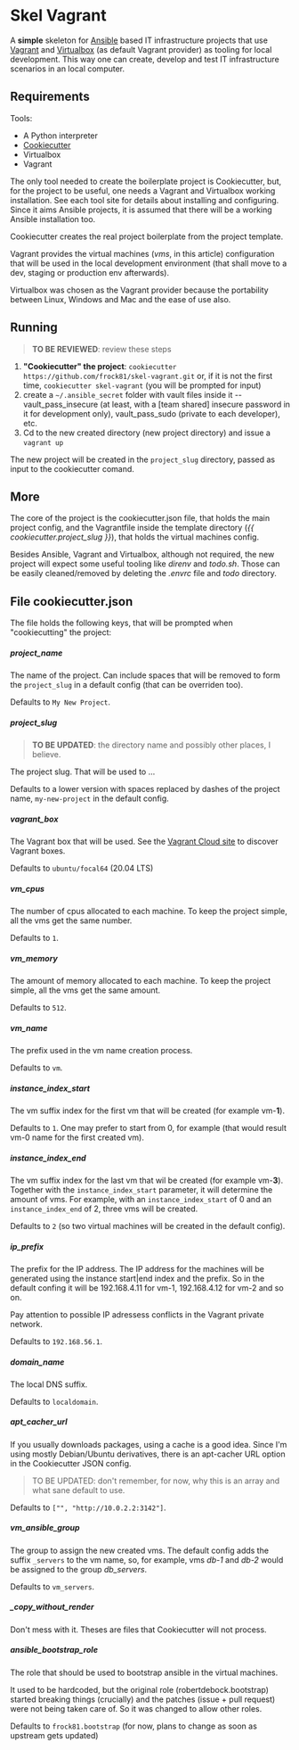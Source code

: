 # Skel Vagrant

A **simple** skeleton for  [Ansible](https://www.ansible.com/) based IT infrastructure projects that use [Vagrant](https://www.vagrantup.com/) and [Virtualbox](https://www.virtualbox.org/) (as default Vagrant provider) as tooling for local development. This way one can create, develop and test IT infrastructure scenarios in an local computer.

## Requirements

Tools:

- A Python interpreter
- [Cookiecutter](https://github.com/cookiecutter/cookiecutter)
- Virtualbox
- Vagrant

The only tool needed to create the boilerplate project is Cookiecutter, but, for the project to be useful, one needs a Vagrant and Virtualbox working installation. See each tool site for details about installing and configuring. Since it aims Ansible projects, it is assumed that there will be a working Ansible installation too.

Cookiecutter creates the real project boilerplate from the project template.

Vagrant provides the virtual machines (*vms*, in this article) configuration that will be used in the local development environment (that shall move to a dev, staging or production env afterwards).

Virtualbox was chosen as the Vagrant provider because the portability between Linux, Windows and Mac and the ease of use also.

## Running

> **TO BE REVIEWED**: review these steps

 1. **"Cookiecutter" the project**: `cookiecutter https://github.com/frock81/skel-vagrant.git` or, if it is not the first time, `cookiecutter skel-vagrant` (you will be prompted for input)
 2. create a `~/.ansible_secret` folder with vault files inside it -- vault_pass_insecure (at least, with a [team shared] insecure password in it for development only), vault_pass_sudo (private to each developer), etc.
 3. Cd to the new created directory (new project directory) and issue a `vagrant up`

The new project will be created in the `project_slug` directory, passed as input to the cookiecutter comand.

## More

The core of the project is the cookiecutter.json file, that holds the main project config, and the Vagrantfile inside the template directory (_{{ cookiecutter.project_slug }}_), that holds the virtual machines config.

Besides Ansible, Vagrant and Virtualbox, although not required, the new project will expect some useful tooling like *direnv* and  *todo.sh*. Those can be easily cleaned/removed by deleting the *.envrc* file and *todo* directory.

## File cookiecutter.json

The file holds the following keys, that will be prompted when "cookiecutting" the project:

##### project_name

The name of the project. Can include spaces that will be removed to form the `project_slug` in a default config (that can be overriden too).

Defaults to `My New Project`.

##### project_slug

> **TO BE UPDATED**: the directory name and possibly other places, I believe.

The project slug. That will be used to ...

Defaults to a lower version with spaces replaced by dashes of the project name, `my-new-project` in the default config.

##### vagrant_box

The Vagrant box that will be used. See the [Vagrant Cloud site](https://app.vagrantup.com/boxes/search) to discover Vagrant boxes.

Defaults to `ubuntu/focal64` (20.04 LTS)

##### vm_cpus

The number of cpus allocated to each machine. To keep the project simple, all the vms get the same number.

Defaults to `1`.

##### vm_memory

The amount of memory allocated to each machine. To keep the project simple, all the vms get the same amount.

Defaults to `512`.

##### vm_name

The prefix used in the vm name creation process.

Defaults to `vm`.

##### instance_index_start

The vm suffix index for the first vm that will be created (for example vm-**1**).

Defaults to `1`. One may prefer to start from 0, for example (that would result vm-0 name for the first created vm).

##### instance_index_end

The vm suffix index for the last vm that wil be created (for example vm-**3**). Together with the `instance_index_start` parameter, it will determine the amount of vms. For example, with an `instance_index_start` of 0 and an `instance_index_end` of 2, three vms will be created.

Defaults to `2` (so two virtual machines will be created in the default config).

##### ip_prefix

The prefix for the IP address. The IP address for the machines will be generated using the instance start|end index and the prefix. So in the default confing it will be 192.168.4.11 for vm-1, 192.168.4.12 for vm-2 and so on.

Pay attention to possible IP adressess conflicts in the Vagrant private network.

Defaults to `192.168.56.1`.

##### domain_name

The local DNS suffix.

Defaults to `localdomain`.

##### apt_cacher_url

If you usually downloads packages, using a cache is a good idea. Since I'm using mostly Debian/Ubuntu derivatives, there is an apt-cacher URL option in the Cookiecutter JSON config.

> TO BE UPDATED: don't remember, for now, why this is an array and what sane default to use.

Defaults to `["", "http://10.0.2.2:3142"]`.

##### vm_ansible_group

The group to assign the new created vms. The default config adds the suffix `_servers` to the vm name, so, for example, vms _db-1_ and _db-2_ would be assigned to the group _db_servers_.

Defaults to `vm_servers`.

##### _copy_without_render

Don't mess with it. Theses are files that Cookiecutter will not process.

##### ansible_bootstrap_role

The role that should be used to bootstrap ansible in the virtual machines.

It used to be hardcoded, but the original role (robertdebock.bootstrap) started breaking things (crucially) and the patches (issue + pull request) were not being taken care of. So it was changed to allow other roles.

Defaults to `frock81.bootstrap` (for now, plans to change as soon as upstream gets updated)
